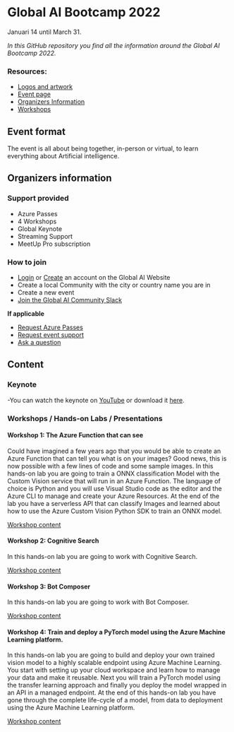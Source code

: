 # Global AI Bootcamp 2022
Januari 14 until March 31.

*In this GitHub repository you find all the information around the Global AI Bootcamp 2022.*

### Resources:
- [Logos and artwork](https://github.com/GlobalAICommunity/bootcamp-2022/tree/main/Assets)
- [Event page](https://globalai.community/bootcamp-2022/)
- [Organizers Information](https://globalai.community/bootcamp-2022/information/organizers/)
- [Workshops](https://workshops.globalai.community/)

## Event format
The event is all about being together, in-person or virtual, to learn everything about Artificial intelligence.

## Organizers information

### Support provided
- Azure Passes
- 4 Workshops
- Global Keynote 
- Streaming Support
- MeetUp Pro subscription

### How to join
- [Login](https://globalai.community/login) or [Create](https://globalai.community/register) an account on the Global AI Website
- Create a local Community with the city or country name you are in
- Create a new event
- [Join the Global AI Community Slack](https://join.slack.com/t/globalaicommunity/shared_invite/zt-118obd1f8-vZ8jA~OICzTGkWnFF4vIzQ)

**If applicable**
- [Request Azure Passes](https://forms.office.com/Pages/ResponsePage.aspx?id=AvBL7IdJCkKnJbzCu9VDmWP6fxHD5kRAtAGhS9Oi48tUNVJQQTNOUDhLSlkyR01CV0lRNEtaWkdZUy4u)
- [Request event support](mailto:hq@globalai.community)
- [Ask a question](mailto:hq@globalai.community)

## Content

### Keynote
-You can watch the keynote on [YouTube](https://youtu.be/C0MF9-hsPUQ) or download it [here](https://communityassets.blob.core.windows.net/globalaibootcamp/Global%20AI%20Bootcamp%202022%20-%20keynote.mp4).

### Workshops / Hands-on Labs / Presentations

#### Workshop 1: The Azure Function that can see
Could have imagined a few years ago that you would be able to create an Azure Function that can tell you what is on your images? Good news, this is now possible with a few lines of code and some sample images.
In this hands-on lab you are going to train a ONNX classification Model with the Custom Vision service that will run in an Azure Function. The language of choice is Python and you will use Visual Studio code as the editor and the Azure CLI to manage and create your Azure Resources.
At the end of the lab you have a serverless API that can classify Images and learned about how to use the Azure Custom Vision Python SDK to train an ONNX model.

[Workshop content](https://workshops.globalai.community/the-azure-function-that-can-see/introduction)

#### Workshop 2: Cognitive Search
In this hands-on lab you are going to work with Cognitive Search.

[Workshop content](https://workshops.globalai.community/cognitive-services/lab-1-cognitive-search)

#### Workshop 3: Bot Composer
In this hands-on lab you are going to work with Bot Composer.

[Workshop content](https://workshops.globalai.community/cognitive-services/lab-2-bot-composer)

#### Workshop 4: Train and deploy a PyTorch model using the Azure Machine Learning platform.
In this hands-on lab you are going to build and deploy your own trained vision model to a highly scalable endpoint using Azure Machine Learning.
You start with setting up your cloud workspace and learn how to manage your data and make it reusable. Next you will train a PyTorch model using the transfer learning approach and finally you deploy the model wrapped in an API in a managed endpoint.
At the end of this hands-on lab you have gone through the complete life-cycle of a model, from data to deployment using the Azure Machine Learning platform.

[Workshop content](https://workshops.globalai.community/azure-machine-learning/introduction)
